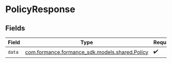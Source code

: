 # PolicyResponse


## Fields

| Field                                                                           | Type                                                                            | Required                                                                        | Description                                                                     |
| ------------------------------------------------------------------------------- | ------------------------------------------------------------------------------- | ------------------------------------------------------------------------------- | ------------------------------------------------------------------------------- |
| `data`                                                                          | [com.formance.formance_sdk.models.shared.Policy](../../models/shared/Policy.md) | :heavy_check_mark:                                                              | N/A                                                                             |